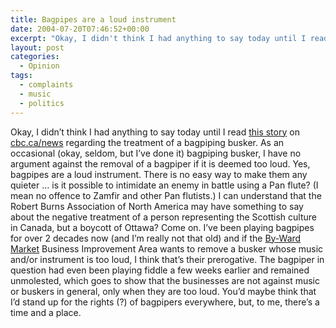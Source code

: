 ```yaml
---
title: Bagpipes are a loud instrument
date: 2004-07-20T07:46:52+00:00
excerpt: "Okay, I didn't think I had anything to say today until I read this story on cbc.ca/news regarding the treatment of a"
layout: post
categories:
  - Opinion
tags:
  - complaints
  - music
  - politics
---
```

Okay, I didn&#8217;t think I had anything to say today until I read <a href="http://www.cbc.ca/news/canada/story/2004/07/20/bagpiper_ottawa040720.html" target="_blank">this story</a> on <a href="http://www.cbc.ca/news" target="_blank">cbc.ca/news</a> regarding the treatment of a bagpiping busker. As an occasional (okay, seldom, but I&#8217;ve done it) bagpiping busker, I have no argument against the removal of a bagpiper if it is deemed too loud. Yes, bagpipes are a loud instrument. There is no easy way to make them any quieter &#8230; is it possible to intimidate an enemy in battle using a Pan flute? (I mean no offence to Zamfir and other Pan flutists.) I can understand that the Robert Burns Association of North America may have something to say about the negative treatment of a person representing the Scottish culture in Canada, but a boycott of Ottawa? Come on. I&#8217;ve been playing bagpipes for over 2 decades now (and I&#8217;m really not that old) and if the <a href="http://www.byward-market.com/" target="_blank">By-Ward Market</a> Business Improvement Area wants to remove a busker whose music and/or instrument is too loud, I think that&#8217;s their prerogative. The bagpiper in question had even been playing fiddle a few weeks earlier and remained unmolested, which goes to show that the businesses are not against music or buskers in general, only when they are too loud. You&#8217;d maybe think that I&#8217;d stand up for the rights (?) of bagpipers everywhere, but, to me, there&#8217;s a time and a place.